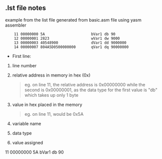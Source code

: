 ## .lst file notes

example from the list file generated from basic.asm file using yasm assembler

```
    11 00000000 5A                     bVar1 db 90
    12 00000001 2823                   wVar1 dw 9000
    13 00000003 40548900               dVar1 dd 9000000
    14 00000007 804A5D0500000000       qVar1 dq 90000000
```

- First line:

1. line number
2. relative address in memory in hex (0x)

   > eg. on line 11, the relative address is 0x00000000
   > while the second is 0x00000001, as the data type for the first value is "db" which takes up only 1 byte

3. value in hex placed in the memory

   > eg. on line 11, would be 0x5A

4. variable name
5. data type
6. value assigned

11 00000000 5A bVar1 db 90
